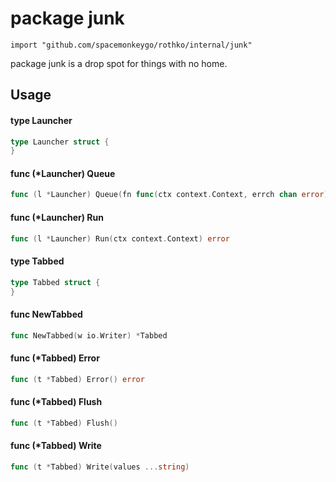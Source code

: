 # package junk

`import "github.com/spacemonkeygo/rothko/internal/junk"`

package junk is a drop spot for things with no home.

## Usage

#### type Launcher

```go
type Launcher struct {
}
```


#### func (*Launcher) Queue

```go
func (l *Launcher) Queue(fn func(ctx context.Context, errch chan error))
```

#### func (*Launcher) Run

```go
func (l *Launcher) Run(ctx context.Context) error
```

#### type Tabbed

```go
type Tabbed struct {
}
```


#### func  NewTabbed

```go
func NewTabbed(w io.Writer) *Tabbed
```

#### func (*Tabbed) Error

```go
func (t *Tabbed) Error() error
```

#### func (*Tabbed) Flush

```go
func (t *Tabbed) Flush()
```

#### func (*Tabbed) Write

```go
func (t *Tabbed) Write(values ...string)
```
